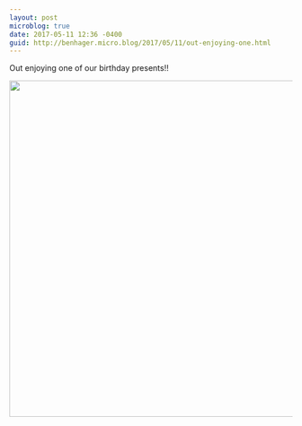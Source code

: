 ```yaml
---
layout: post
microblog: true
date: 2017-05-11 12:36 -0400
guid: http://benhager.micro.blog/2017/05/11/out-enjoying-one.html
---
```

Out enjoying one of our birthday presents!!

<img src="http://benhager.micro.blog/uploads/2017/e22bb68895.jpg" width="600" height="600" style="height: auto" />
